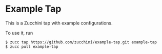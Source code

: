 Example Tap
===========

This is a Zucchini tap with example configurations.

To use it, run

    $ zucc tap https://github.com/zucchini/example-tap.git example-tap
    $ zucc pull example-tap
